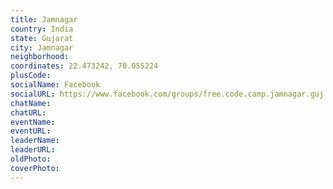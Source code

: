 ```yaml
---
title: Jamnagar
country: India
state: Gujarat
city: Jamnagar
neighborhood: 
coordinates: 22.473242, 70.055224
plusCode:
socialName: Facebook
socialURL: https://www.facebook.com/groups/free.code.camp.jamnagar.guj.in
chatName:
chatURL:
eventName:
eventURL:
leaderName:
leaderURL:
oldPhoto: 
coverPhoto:
---
```

